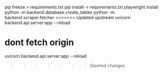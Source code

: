 pip freeze > requirements.txt
pip install -r requirements.txt
playwright install
python -m backend.database.create_tables
python -m backend.scraper.fetcher
<<<<<<< Updated upstream
uvicorn backend.api.server:app --reload

dont fetch origin
=======
uvicorn backend.api.server:app --reload
>>>>>>> Stashed changes
